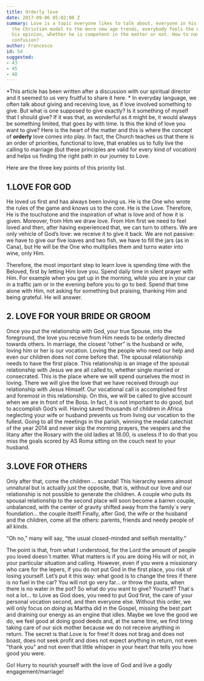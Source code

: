 ```yaml
---
title: Orderly love
date: 2017-09-06 05:02:00 Z
summary: Love is a topic everyone likes to talk about, everyone in his own way. From
  the Christian model to the more new age trends, everybody feels the urge to express
  his opinion, whether he is competent in the matter or not. How to navigate this
  confusion?
author: Francesco
id: 54
suggested:
- 43
- 45
- 48
---
```


*This article has been written after a discussion with our spiritual director and it seemed to us very fruitful to share it here. *
In everyday language, we often talk about giving and receiving love, as if love involved something to give. But what is one supposed to give exactly? Is it something of myself that I should give? If it was that, as wonderful as it might be, it would always be something limited, that goes by with time. Is this the kind of love you want to give? Here is the heart of the matter and this is where the concept of **orderly** love comes into play. In fact, the Church teaches us that there is an order of priorities, functional to love, that enables us to fully live the calling to marriage (but these principles are valid for every kind of vocation) and helps us finding the right path in our journey to Love.

Here are the three key points of this priority list.

## 1.LOVE FOR GOD

He loved us first and has always been loving us. He is the One who wrote the rules of the game and knows us to the core. He is the Love. Therefore, He is the touchstone and the inspiration of what is love and of how it is given. Moreover, from Him we draw love. From Him first we need to feel loved and then, after having experienced that, we can turn to others. We are only vehicle of God’s love: we receive it to give it back. We are not passive: we have to give our five loaves and two fish, we have to fill the jars (as in Cana), but He will be the One who multiplies them and turns water into wine, only Him.

Therefore, the most important step to learn love is spending time with the Beloved, first by letting Him love you. Spend daily time in silent prayer with Him. For example when you get up in the morning, while you are in your car in a traffic jam or in the evening before you to go to bed. Spend that time alone with Him, not asking for something but praising, thanking Him and being grateful. He will answer.

## 2. LOVE FOR YOUR BRIDE OR GROOM

Once you put the relationship with God, your true Spouse, into the foreground, the love you receive from Him needs to be orderly directed towards others. In marriage, the closest “other” is the husband or wife, loving him or her  is our vocation. Loving the people who need our help and even our children does not come before that. The spousal relationship needs to have the first place. This relationship is an image of the spousal relationship with Jesus we are all called to, whether single married or consecrated. This is the place where we will spend ourselves the most in loving. There we will give the love that we have received through our relationship with Jesus Himself. Our vocational call is accomplished first and foremost in this relationship. On this, we will be called to give account when we are in front of the Boss. In fact, it is not important to do good, but to accomplish God’s will. Having saved thousands of children in Africa neglecting your wife or husband prevents us from living our vocation to the fullest. Going to all the meetings in the parish, winning the medal catechist of the year 2014 and never skip the morning prayers, the vespers and the litany after the Rosary with the old ladies at 18.00, is useless if to do that you miss the goals scored by AS Roma sitting on the couch next to your husband.

## 3.LOVE FOR OTHERS

Only after that, come the children ... scandal! This hierarchy seems almost unnatural but is actually just the opposite, that is, without our love and our relationship is not possible to generate the children. A couple who puts its spousal relationship to the second place will soon become a barren couple, unbalanced, with the center of gravity shifted away from the family´s very foundation... the couple itself! 
Finally, after God, the wife or the husband and the children, come all the others: parents, friends and needy people of all kinds.

“Oh no,” many will say, “the usual closed-minded and selfish mentality.”

The point is that, from what I understood, for the Lord the amount of people you loved doesn´t matter. What matters is if you are doing His will or not, in your particular situation and calling. However, even if you were a missionary who care for the lepers, if you do not put God in the first place, you risk of losing yourself. Let’s put it this way: what good is to change the tires if there is no fuel in the car? You will not go very far... or throw the pasta, when there is no water in the pot? So what do you want to give? Yourself? That´s not a lot... to Love as God does, you need to put God first, the care of your personal vocation second, and then everyone else. Without this order, we will only focus on *doing* as Martha did in the Gospel, missing the best part and draining our energy as an engine that idles. Maybe we love the good we do, we feel good at doing good deeds and, at the same time, we find tiring taking care of our sick mother because we do not receive anything in return. The secret is that Love is for free! It does not brag and does not boast, does not seek profit and does not expect anything in return, not even "thank you" and not even that little whisper in your heart that tells you how good you were.

Go! Hurry to nourish yourself with the love of God and live a godly engagement/marriage!
